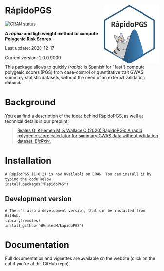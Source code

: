 # RápidoPGS <a href='http://GRealesM.github.io/RapidoPGS'><img src='man/figures/logo.png' align="right" height="190.5" /></a>

<!-- badges: start -->

[![CRAN
status](https://www.r-pkg.org/badges/version/RapidoPGS)](https://cran.r-project.org/package=RapidoPGS)
<!-- badges: end -->

**A *rápido* and lightweight method to compute Polygenic Risk Scores.**

Last update: 2020-12-17

Current version: 2.0.0.9000

This package allows to quickly (*rápido* is Spanish for "fast") compute polygenic scores (PGS) from case-control or quantitative trait GWAS summary statistic datasets, without the need of an external validation dataset.

# Background

You can find a description of the ideas behind RápidoPGS, as well as technical details in our preprint:

> [Reales G, Kelemen M, & Wallace C (2020) RápidoPGS: A rapid polygenic score calculator for summary GWAS data without validation dataset. *BioRxiv*.](https://www.biorxiv.org/content/10.1101/2020.07.24.220392v1)

# Installation

```
# RápidoPGS (1.0.2) is now available on CRAN. You can install it by typing the code below
install.packages("RapidoPGS")
```

## Development version

```
# There's also a development version, that can be installed from GitHub.
library(remotes)
install_github('GRealesM/RapidoPGS')
```

# Documentation

Full documentation and vignettes are available on the website (click on the cat if you're at the GitHub repo).


